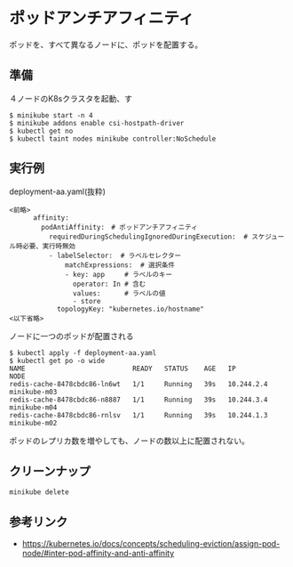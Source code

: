 # ポッドアンチアフィニティ
ポッドを、すべて異なるノードに、ポッドを配置する。

## 準備
４ノードのK8sクラスタを起動、す
```console
$ minikube start -n 4
$ minikube addons enable csi-hostpath-driver
$ kubectl get no
$ kubectl taint nodes minikube controller:NoSchedule
```


## 実行例
deployment-aa.yaml(抜粋)
```
<前略>
      affinity:
        podAntiAffinity:　# ポッドアンチアフィニティ
          requiredDuringSchedulingIgnoredDuringExecution:  # スケジュール時必要、実行時無効
          - labelSelector:  # ラベルセレクター
              matchExpressions:  # 選択条件
              - key: app     # ラベルのキー
                operator: In # 含む
                values:      # ラベルの値
                - store
            topologyKey: "kubernetes.io/hostname"
<以下省略>
```

ノードに一つのポッドが配置される
```console
$ kubectl apply -f deployment-aa.yaml 
$ kubectl get po -o wide
NAME                           READY   STATUS    AGE   IP           NODE
redis-cache-8478cbdc86-ln6wt   1/1     Running   39s   10.244.2.4   minikube-m03
redis-cache-8478cbdc86-n8887   1/1     Running   39s   10.244.3.4   minikube-m04
redis-cache-8478cbdc86-rnlsv   1/1     Running   39s   10.244.1.3   minikube-m02
```
ポッドのレプリカ数を増やしても、ノードの数以上に配置されない。


## クリーンナップ
```
minikube delete
```


## 参考リンク
- https://kubernetes.io/docs/concepts/scheduling-eviction/assign-pod-node/#inter-pod-affinity-and-anti-affinity
